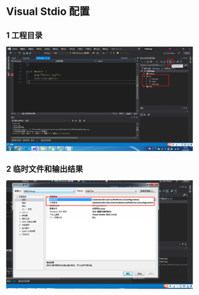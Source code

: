 # Visual Stdio 配置

## 1 工程目录

![1596939116453](./images/1596939116453.png)

## 2 临时文件和输出结果

![1596939152512](./images/1596939152512.png)